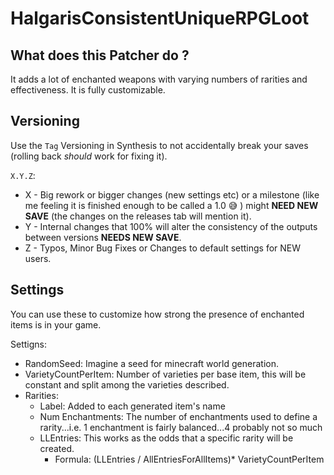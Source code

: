 # HalgarisConsistentUniqueRPGLoot

## What does this Patcher do ?

It adds a lot of enchanted weapons with varying numbers of rarities and effectiveness.
It is fully customizable. 

## Versioning

Use the `Tag` Versioning in Synthesis to not accidentally break your saves (rolling back *should* work for fixing it).

`X.Y.Z`:
- X - Big rework or bigger changes (new settings etc) or a milestone (like me feeling it is finished enough to be called a 1.0 :sweat_smile: ) might **NEED NEW SAVE** (the changes on the releases tab will mention it).
- Y - Internal changes that 100% will alter the consistency of the outputs between versions **NEEDS NEW SAVE**.
- Z - Typos, Minor Bug Fixes or Changes to default settings for NEW users.

## Settings

You can use these to customize how strong the presence of enchanted items is in your game.

Settigns:

- RandomSeed: Imagine a seed for minecraft world generation.
- VarietyCountPerItem: Number of varieties per base item, this will be constant and split among the varieties described.
- Rarities:
  - Label: Added to each generated item's name
  - Num Enchantments: The number of enchantments used to define a rarity...i.e. 1 enchantment is fairly balanced...4 probably not so much
  - LLEntries: This works as the odds that a specific rarity will be created.
    - Formula: (LLEntries / AllEntriesForAllItems)* VarietyCountPerItem
